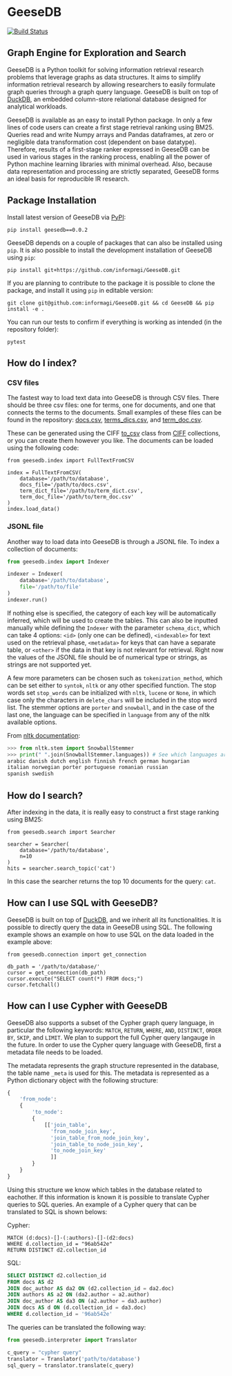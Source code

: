 # GeeseDB
[![Build Status](https://app.travis-ci.com/informagi/GeeseDB.svg?branch=master)](https://app.travis-ci.com/informagi/GeeseDB)

## Graph Engine for Exploration and Search
GeeseDB is a Python toolkit for solving information retrieval research problems that leverage graphs as data structures. It aims to simplify information retrieval research by allowing researchers to easily formulate graph queries through a graph query language. GeeseDB is built on top of [DuckDB](http://duckdb.org/), an embedded column-store relational database designed for analytical workloads.

GeeseDB is available as an easy to install Python package. In only a few lines of code users can create a first stage retrieval ranking using BM25. Queries read and write Numpy arrays and Pandas dataframes, at zero or negligible data transformation cost (dependent on base datatype). Therefore, results of a first-stage ranker expressed in GeeseDB can be used in various stages in the ranking process, enabling all the power of Python machine learning libraries with minimal overhead. Also, because data representation and processing are strictly separated, GeeseDB forms an ideal basis for reproducible IR research.

## Package Installation
Install latest version of GeeseDB via [PyPI](https://pypi.org/project/geesedb/):

```
pip install geesedb==0.0.2
```

GeeseDB depends on a couple of packages that can also be installed using `pip`. It is also possible to install the development installation of GeeseDB using `pip`:

```
pip install git+https://github.com/informagi/GeeseDB.git
```

If you are planning to contribute to the package it is possible to clone the package, and install it using `pip` in editable version:
```
git clone git@github.com:informagi/GeeseDB.git && cd GeeseDB && pip install -e .
```

You can run our tests to confirm if everything is working as intended (in the repository folder):
```
pytest
```

## How do I index?
### CSV files
The fastest way to load text data into GeeseDB is through CSV files. There should be three csv files: one for terms, one for documents, and one that connects the terms to the documents. Small examples of these files can be found in the repository: [docs.csv](./geesedb/tests/resources/csv/example_docs.csv), [terms_dics.csv](./geesedb/tests/resources/csv/example_term_dict.csv), and [term_doc.csv](./geesedb/tests/resources/csv/example_term_doc.csv).

These can be generated using the CIFF [to_csv](./geesedb/utils/ciff/to_csv.py) class from [CIFF](https://github.com/osirrc/ciff) collections, or you can create them however you like. The documents can be loaded using the following code:

```python3
from geesedb.index import FullTextFromCSV

index = FullTextFromCSV(
    database='/path/to/database',
    docs_file='/path/to/docs.csv',
    term_dict_file='/path/to/term_dict.csv',
    term_doc_file='/path/to/term_doc.csv'
)
index.load_data()
```

### JSONL file
Another way to load data into GeeseDB is through a JSONL file. To index a collection of documents:
````python
from geesedb.index import Indexer

indexer = Indexer(
    database='/path/to/database',
    file='/path/to/file'
)
indexer.run()
````
If nothing else is specified, the category of each key will be automatically inferred, which will be used to create the tables.
This can also be inputted manually while defining the ``Indexer`` with the parameter ``schema_dict``, which can take 4 options:
`<id>` (only one can be defined), `<indexable>` for text used on the retrieval phase, `<metadata>` for keys that can have a separate table, or `<other>` if the data in that key is not relevant for retrieval.
Right now the values of the JSONL file should be of numerical type or strings, as strings are not supported yet.

A few more parameters can be chosen such as ``tokenization_method``, which can be set either to ``syntok``, ``nltk`` or any other specified function. The stop words set ``stop_words`` can be initialized with ``nltk``, ``lucene`` or ``None``, in which case only the characters in ``delete_chars`` will be included in the stop word list. The stemmer options are ``porter`` and ``snowball``, and in the case of the last one, the language can be specified in ``language``  from any of the nltk available options.

From [nltk documentation](https://www.nltk.org/api/nltk.stem.snowball.html):
```python
>>> from nltk.stem import SnowballStemmer
>>> print(" ".join(SnowballStemmer.languages)) # See which languages are supported
arabic danish dutch english finnish french german hungarian
italian norwegian porter portuguese romanian russian
spanish swedish
```

## How do I search?
After indexing in the data, it is really easy to construct a first stage ranking using BM25:

```python3
from geesedb.search import Searcher

searcher = Searcher(
    database='/path/to/database', 
    n=10
)
hits = searcher.search_topic('cat')
```

In this case the searcher returns the top 10 documents for the query: `cat`. 

## How can I use SQL with GeeseDB?
GeeseDB is built on top of [DuckDB](http://duckdb.org/), and we inherit all its functionalities. It is possible to directly query the data in GeeseDB using SQL. The following example shows an example on how to use SQL on the data loaded in the example above:

```python3
from geesedb.connection import get_connection

db_path = '/path/to/database/'
cursor = get_connection(db_path)
cursor.execute("SELECT count(*) FROM docs;")
cursor.fetchall()
```

## How can I use Cypher with GeeseDB
GeeseDB also supports a subset of the Cypher graph query language, in particular the following keywords: `MATCH`, `RETURN`, `WHERE`, `AND`, `DISTINCT`, `ORDER BY`, `SKIP`, and `LIMIT`. We plan to support the full Cypher query langauge in the future. In order to use the Cypher query language with GeeseDB, first a metadata file needs to be loaded. 

The metadata represents the graph structure represented in the database, the table name `_meta` is used for this. The metadata is represented as a Python dictionary object with the following structure:
```python
{
    'from_node':
    {
        'to_node':
        {
            [['join_table',
              'from_node_join_key',
              'join_table_from_node_join_key',
              'join_table_to_node_join_key',
              'to_node_join_key'
              ]]
        }
    }
}
```
Using this structure we know which tables in the database related to eachother. If this information is known it is possible to translate Cypher queries to SQL queries. An example of a Cypher query that can be translated to SQL is shown belows:

Cypher:
```cypher
MATCH (d:docs)-[]-(:authors)-[]-(d2:docs)
WHERE d.collection_id = "96ab542e"
RETURN DISTINCT d2.collection_id
```

SQL:
```sql
SELECT DISTINCT d2.collection_id
FROM docs AS d2
JOIN doc_author AS da2 ON (d2.collection_id = da2.doc)
JOIN authors AS a2 ON (da2.author = a2.author)
JOIN doc_author AS da3 ON (a2.author = da3.author)
JOIN docs AS d ON (d.collection_id = da3.doc)
WHERE d.collection_id = '96ab542e'
```

The queries can be translated the following way:

```python
from geesedb.interpreter import Translator

c_query = "cypher query"
translator = Translator('path/to/database')
sql_query = translator.translate(c_query)
```
